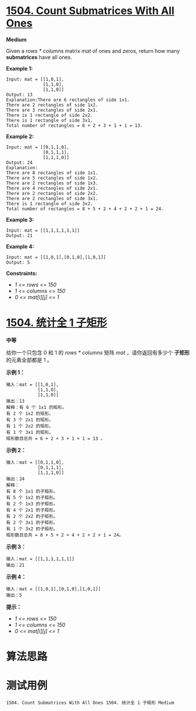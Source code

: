 # [1504. Count Submatrices With All Ones][enTitle]

**Medium**

Given a  *rows * columns*  matrix  *mat*  of ones and zeros, return how many **submatrices**  have all ones.



**Example 1:** 

```
Input: mat = [[1,0,1],
              [1,1,0],
              [1,1,0]]
Output: 13
Explanation:There are 6 rectangles of side 1x1.
There are 2 rectangles of side 1x2.
There are 3 rectangles of side 2x1.
There is 1 rectangle of side 2x2. 
There is 1 rectangle of side 3x1.
Total number of rectangles = 6 + 2 + 3 + 1 + 1 = 13.

```

**Example 2:** 

```
Input: mat = [[0,1,1,0],
              [0,1,1,1],
              [1,1,1,0]]
Output: 24
Explanation:
There are 8 rectangles of side 1x1.
There are 5 rectangles of side 1x2.
There are 2 rectangles of side 1x3. 
There are 4 rectangles of side 2x1.
There are 2 rectangles of side 2x2. 
There are 2 rectangles of side 3x1. 
There is 1 rectangle of side 3x2. 
Total number of rectangles = 8 + 5 + 2 + 4 + 2 + 2 + 1 = 24.

```

**Example 3:** 

```
Input: mat = [[1,1,1,1,1,1]]
Output: 21

```

**Example 4:** 

```
Input: mat = [[1,0,1],[0,1,0],[1,0,1]]
Output: 5

```



**Constraints:** 

-  *1 <= rows <= 150*  
-  *1 <= columns <= 150*  
-  *0 <= mat[i][j] <= 1* 


# [1504. 统计全 1 子矩形][cnTitle]

**中等**

给你一个只包含 0 和 1 的  *rows * columns*  矩阵  *mat*  ，请你返回有多少个 **子矩形**  的元素全部都是 1 。



**示例 1：** 

```
输入：mat = [[1,0,1],
            [1,1,0],
            [1,1,0]]
输出：13
解释：有 6 个 1x1 的矩形。
有 2 个 1x2 的矩形。
有 3 个 2x1 的矩形。
有 1 个 2x2 的矩形。
有 1 个 3x1 的矩形。
矩形数目总共 = 6 + 2 + 3 + 1 + 1 = 13 。

```

**示例 2：** 

```
输入：mat = [[0,1,1,0],
            [0,1,1,1],
            [1,1,1,0]]
输出：24
解释：
有 8 个 1x1 的子矩形。
有 5 个 1x2 的子矩形。
有 2 个 1x3 的子矩形。
有 4 个 2x1 的子矩形。
有 2 个 2x2 的子矩形。
有 2 个 3x1 的子矩形。
有 1 个 3x2 的子矩形。
矩形数目总共 = 8 + 5 + 2 + 4 + 2 + 2 + 1 = 24。

```

**示例 3：** 

```
输入：mat = [[1,1,1,1,1,1]]
输出：21

```

**示例 4：** 

```
输入：mat = [[1,0,1],[0,1,0],[1,0,1]]
输出：5

```



**提示：** 

-  *1 <= rows <= 150*  
-  *1 <= columns <= 150*  
-  *0 <= mat[i][j] <= 1* 




# 算法思路

# 测试用例
```
1504. Count Submatrices With All Ones 1504. 统计全 1 子矩形 Medium
```

[enTitle]: https://leetcode.com/problems/count-submatrices-with-all-ones/
[cnTitle]: https://leetcode-cn.com/problems/count-submatrices-with-all-ones/
